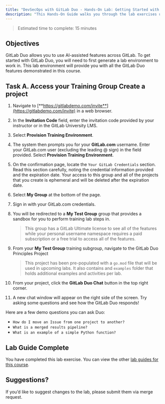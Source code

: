 ```yaml
---
title: "DevSecOps with GitLab Duo - Hands-On Lab: Getting Started with GitLab Duo"
description: "This Hands-On Guide walks you through the lab exercises used in the DevSecOps with GitLab Duo Course"
---
```


> Estimated time to complete: 15 minutes

## Objectives

GitLab Duo allows you to use AI-assisted features across GitLab. To get started with GitLab Duo, you will need to first generate a lab environment to work in. This lab environment will provide you with all the GitLab Duo features demonstrated in this course.

## Task A. Access your Training Group Create a project

1. Navigate to [**https://gitlabdemo.com/invite**](https://gitlabdemo.com/invite) in a web browser.

1. In the **Invitation Code** field, enter the invitation code provided by your instructor or in the GitLab University LMS.

1. Select **Provision Training Environment**.

1. The system then prompts you for your **GitLab.com** username. Enter your GitLab.com user (excluding the leading @ sign) in the field provided. Select **Provision Training Environment**.

1. On the confirmation page, locate the `Your GitLab Credentials` section. Read this section carefully, noting the credential information provided and the expiration date. Your access to this group and all of the projects that you create is ephemeral and will be deleted after the expiration date.

1. Select **My Group** at the bottom of the page.

1. Sign in with your GitLab.com credentials.

1. You will be redirected to a **My Test Group** group that provides a sandbox for you to perform training lab steps in.

    > This group has a GitLab Ultimate license to see all of the features while your personal username namespace requires a paid subscription or a free trial to access all of the features.

1. From your **My Test Group** training subgroup, navigate to the GitLab Duo Principles Project

    > This project has been pre-populated with a `go.mod` file that will be used in upcoming labs. It also contains and `examples` folder that holds additional examples and activities per lab. 

1. From your project, click the **GitLab Duo Chat** button in the top right corner.

1. A new chat window will appear on the right side of the screen. Try asking some questions and see how the GitLab Duo responds! 

Here are a few demo questions you can ask Duo:

- `How do I move an Issue from one project to another?`
- `What is a merged results pipeline?`
- `What is an example of a simple Python function?`

## Lab Guide Complete

You have completed this lab exercise. You can view the other [lab guides for this course](/handbook/customer-success/professional-services-engineering/education-services/devsecopswithduo).

## Suggestions?

If you’d like to suggest changes to the lab, please submit them via merge request.
